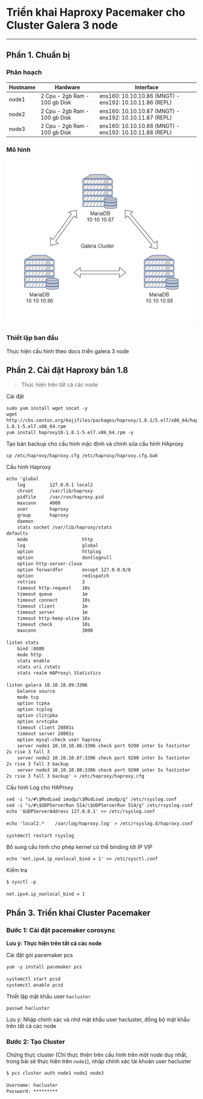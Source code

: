 # Triển khai Haproxy Pacemaker cho Cluster Galera 3 node
---
## Phần 1. Chuẩn bị
### Phân hoạch
| Hostname | Hardware                      | Interface                                               |
|----------|-------------------------------|---------------------------------------------------------|
| node1    | 2 Cpu - 2gb Ram - 100 gb Disk | ens160: 10.10.10.86 (MNGT) - ens192: 10.10.11.86 (REPL) |
| node2    | 2 Cpu - 2gb Ram - 100 gb Disk | ens160: 10.10.10.87 (MNGT) - ens192: 10.10.11.87 (REPL) |
| node3    | 2 Cpu - 2gb Ram - 100 gb Disk | ens160: 10.10.10.88 (MNGT) - ens192: 10.10.11.88 (REPL) |

### Mô hình

![](/images/pic1.png)

### Thiết lập ban đầu

Thực hiện cấu hình theo docs triển galera 3 node

## Phần 2. Cài đặt Haproxy bản 1.8

> Thực hiện trên tất cả các node

Cài đặt
```
sudo yum install wget socat -y
wget http://cbs.centos.org/kojifiles/packages/haproxy/1.8.1/5.el7/x86_64/haproxy18-1.8.1-5.el7.x86_64.rpm 
yum install haproxy18-1.8.1-5.el7.x86_64.rpm -y
```

Tạo bản backup cho cấu hình mặc định và chỉnh sửa cấu hình HAproxy
```
cp /etc/haproxy/haproxy.cfg /etc/haproxy/haproxy.cfg.bak
```

Cầu hình Haproxy
```
echo 'global
    log         127.0.0.1 local2
    chroot      /var/lib/haproxy
    pidfile     /var/run/haproxy.pid
    maxconn     4000
    user        haproxy
    group       haproxy
    daemon
    stats socket /var/lib/haproxy/stats
defaults
    mode                    http
    log                     global
    option                  httplog
    option                  dontlognull
    option http-server-close
    option forwardfor       except 127.0.0.0/8
    option                  redispatch
    retries                 3
    timeout http-request    10s
    timeout queue           1m
    timeout connect         10s
    timeout client          1m
    timeout server          1m
    timeout http-keep-alive 10s
    timeout check           10s
    maxconn                 3000

listen stats
    bind :8080
    mode http
    stats enable
    stats uri /stats
    stats realm HAProxy\ Statistics

listen galera 10.10.10.89:3306
    balance source
    mode tcp
    option tcpka
    option tcplog
    option clitcpka
    option srvtcpka
    timeout client 28801s
    timeout server 28801s 
    option mysql-check user haproxy
    server node1 10.10.10.86:3306 check port 9200 inter 5s fastinter 2s rise 3 fall 3 
    server node2 10.10.10.87:3306 check port 9200 inter 5s fastinter 2s rise 3 fall 3 backup
    server node3 10.10.10.88:3306 check port 9200 inter 5s fastinter 2s rise 3 fall 3 backup' > /etc/haproxy/haproxy.cfg
```

Cấu hình Log cho HAProxy
```
sed -i "s/#\$ModLoad imudp/\$ModLoad imudp/g" /etc/rsyslog.conf
sed -i "s/#\$UDPServerRun 514/\$UDPServerRun 514/g" /etc/rsyslog.conf
echo '$UDPServerAddress 127.0.0.1' >> /etc/rsyslog.conf

echo 'local2.*    /var/log/haproxy.log' > /etc/rsyslog.d/haproxy.conf

systemctl restart rsyslog
```

Bổ sung cấu hình cho phép kernel có thể binding tới IP VIP
```
echo 'net.ipv4.ip_nonlocal_bind = 1' >> /etc/sysctl.conf
```

Kiểm tra
```
$ sysctl -p

net.ipv4.ip_nonlocal_bind = 1
```

## Phần 3. Triển khai Cluster Pacemaker

### Bước 1: Cài đặt pacemaker corosync

__Lưu ý: Thực hiện trên tất cả các node__

Cài đặt gói pacemaker pcs
```
yum -y install pacemaker pcs

systemctl start pcsd 
systemctl enable pcsd
```

Thiết lập mật khẩu user `hacluster`
```
passwd hacluster
```

Lưu ý: Nhập chính xác và nhớ mật khẩu user hacluster, đồng bộ mật khẩu trên tất cả các node



### Bước 2: Tạo Cluster

Chứng thực cluster (Chỉ thực thiện trên cấu hình trên một node duy nhất, trong bài sẽ thực hiện trên `node1`), nhập chính xác tài khoản user hacluster
```
$ pcs cluster auth node1 node2 node3

Username: hacluster
Password: *********

```
